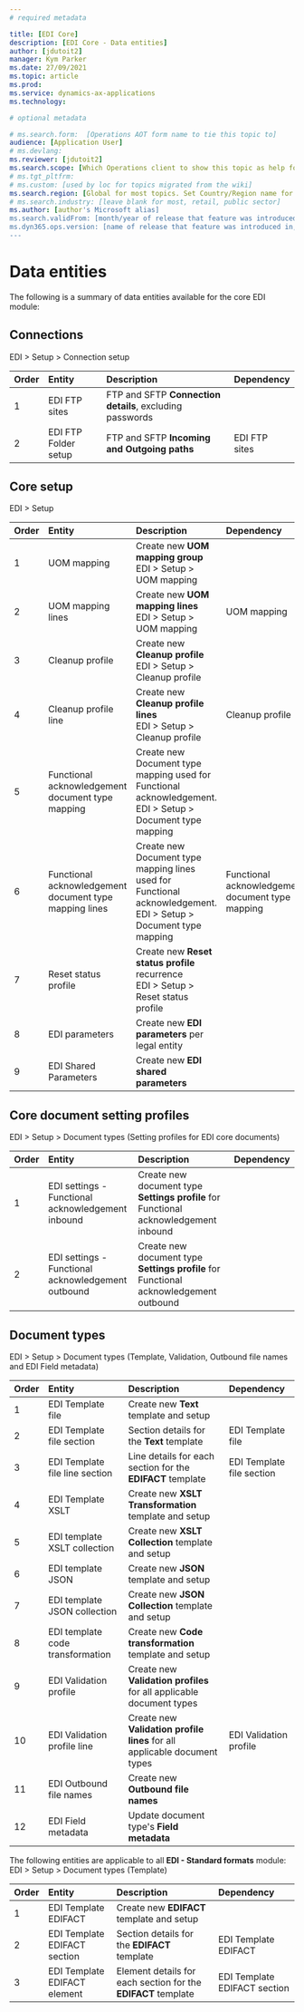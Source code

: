```yaml
---
# required metadata

title: [EDI Core]
description: [EDI Core - Data entities]
author: [jdutoit2]
manager: Kym Parker
ms.date: 27/09/2021
ms.topic: article
ms.prod: 
ms.service: dynamics-ax-applications
ms.technology: 

# optional metadata

# ms.search.form:  [Operations AOT form name to tie this topic to]
audience: [Application User]
# ms.devlang: 
ms.reviewer: [jdutoit2]
ms.search.scope: [Which Operations client to show this topic as help for, to be set by content strategist, see list here: https://microsoft.sharepoint.com/teams/DynDoc/_layouts/15/WopiFrame.aspx?sourcedoc={23419e1c-eb64-42e9-aa9b-79875b428718}&action=edit&wd=target%28Core%20Dynamics%20AX%20CP%20requirements%2Eone%7C4CC185C0%2DEFAA%2D42CD%2D94B9%2D8F2A45E7F61A%2FVersions%20list%20for%20docs%20topics%7CC14BE630%2D5151%2D49D6%2D8305%2D554B5084593C%2F%29]
# ms.tgt_pltfrm: 
# ms.custom: [used by loc for topics migrated from the wiki]
ms.search.region: [Global for most topics. Set Country/Region name for localizations]
# ms.search.industry: [leave blank for most, retail, public sector]
ms.author: [author's Microsoft alias]
ms.search.validFrom: [month/year of release that feature was introduced in, in format yyyy-mm-dd]
ms.dyn365.ops.version: [name of release that feature was introduced in, see list here: https://microsoft.sharepoint.com/teams/DynDoc/_layouts/15/WopiFrame.aspx?sourcedoc={23419e1c-eb64-42e9-aa9b-79875b428718}&action=edit&wd=target%28Core%20Dynamics%20AX%20CP%20requirements%2Eone%7C4CC185C0%2DEFAA%2D42CD%2D94B9%2D8F2A45E7F61A%2FVersions%20list%20for%20docs%20topics%7CC14BE630%2D5151%2D49D6%2D8305%2D554B5084593C%2F%29]
---
```


# Data entities

The following is a summary of data entities available for the core EDI module:

## Connections
EDI > Setup > Connection setup

**Order**         | **Entity**              | **Description**	                                         | **Dependency**
:-----|:------------------------------------|:-------------------                                      |:------------------------
1		  | EDI FTP sites                       | FTP and SFTP **Connection details**, excluding passwords |
2     | EDI FTP Folder setup                | FTP and SFTP **Incoming and Outgoing paths**             | EDI FTP sites

## Core setup
EDI > Setup

**Order**         | **Entity**				                  | **Description**							                             | **Dependency**
:--|:----------------------------------------------|:--------------------------------------------------------------|:-------------------------
1	 | UOM mapping				                  | Create new **UOM mapping group** <br> EDI > Setup > UOM mapping   |
2	 | UOM mapping lines			              | Create new **UOM mapping lines** <br> EDI > Setup > UOM mapping  	| UOM mapping	
3	 | Cleanup profile			                | Create new **Cleanup profile** <br> EDI > Setup > Cleanup profile |
4	 | Cleanup profile line		            | Create new **Cleanup profile lines** <br> EDI > Setup > Cleanup profile | Cleanup profile
5	 | Functional acknowledgement <br>document type mapping | Create new Document type mapping used for Functional acknowledgement. EDI > Setup > Document type mapping  | 
6	 | Functional acknowledgement <br>document type mapping lines | Create new Document type mapping lines used for Functional acknowledgement. EDI > Setup > Document type mapping	| Functional acknowledgement <br>document type mapping
7	 | Reset status profile            		| Create new **Reset status profile** recurrence <br> EDI > Setup > Reset status profile
8  | EDI parameters                      | Create new **EDI parameters** per legal entity                    |
9  | EDI Shared Parameters               | Create new **EDI shared parameters**                              |

## Core document setting profiles
EDI > Setup > Document types (Setting profiles for EDI core documents)

**Order**         | **Entity**						| **Description**                             | **Dependency**
:-----------------|:------------------------------------		|:------------------------- |:-------------------------
1		  | EDI settings - Functional <br>acknowledgement inbound	| Create new document type **Settings profile** for Functional <br>acknowledgement inbound
2		  | EDI settings - Functional <br>acknowledgement outbound | Create new document type **Settings profile** for Functional <br>acknowledgement outbound

## Document types
EDI > Setup > Document types (Template, Validation, Outbound file names and EDI Field metadata)

**Order**         | **Entity**				| **Description**							| **Dependency**
:-----------------|:------------------------------------|:-------------------------						|:-------------------------
1		  | EDI Template file			| Create new **Text** template and setup
2		  | EDI Template file section		| Section details for the **Text** template				| EDI Template file
3		  | EDI Template file line section	| Line details for each section for the **EDIFACT** template		| EDI Template file section
4		  | EDI Template XSLT			| Create new **XSLT Transformation** template and setup
5		  | EDI template XSLT collection	| Create new **XSLT Collection** template and setup
6		  | EDI template JSON			| Create new **JSON** template and setup
7		  | EDI template JSON collection	| Create new **JSON Collection** template and setup
8		  | EDI template code transformation	| Create new **Code transformation** template and setup
9		  | EDI Validation profile		| Create new **Validation profiles** for all applicable document types	
10		| EDI Validation profile line		| Create new **Validation profile lines** for all applicable document types | EDI Validation profile
11		| EDI Outbound file names		| Create new **Outbound file names**
12		| EDI Field metadata			| Update document type's **Field metadata**

The following entities are applicable to all **EDI - Standard formats** module:
EDI > Setup > Document types (Template)

 **Order**        | **Entity**		 	    | **Description**								| **Dependency**
:-----------------|:--------------------------------|:-------------------------							|:-------------------------
1	          | EDI Template EDIFACT            | Create new **EDIFACT** template and setup					|
2	          | EDI Template EDIFACT section    | Section details for the **EDIFACT** template				| EDI Template EDIFACT
3	          | EDI Template EDIFACT element    | Element details for each section for the **EDIFACT** template		| EDI Template EDIFACT section
